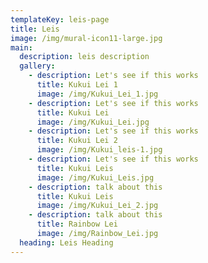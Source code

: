 ```yaml
---
templateKey: leis-page
title: Leis
image: /img/mural-icon11-large.jpg
main:
  description: leis description
  gallery:
    - description: Let's see if this works
      title: Kukui Lei 1
      image: /img/Kukui_Lei_1.jpg
    - description: Let's see if this works
      title: Kukui Lei
      image: /img/Kukui_Lei.jpg
    - description: Let's see if this works
      title: Kukui Lei 2
      image: /img/Kukui_leis-1.jpg
    - description: Let's see if this works
      title: Kukui Leis
      image: /img/Kukui_Leis.jpg
    - description: talk about this
      title: Kukui Leis
      image: /img/Kukui_Lei_2.jpg
    - description: talk about this
      title: Rainbow Lei
      image: /img/Rainbow_Lei.jpg
  heading: Leis Heading
---
```

